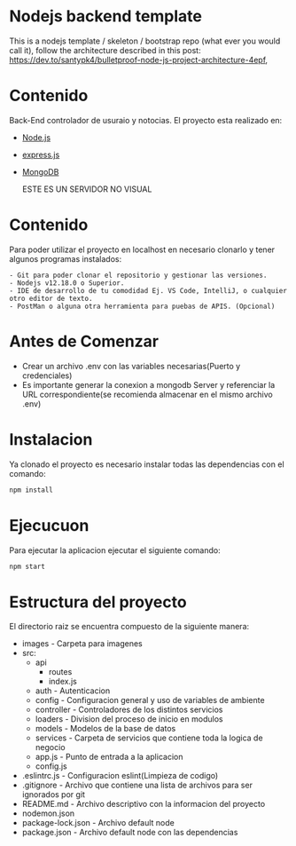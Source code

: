 # Nodejs backend template
This is a nodejs template / skeleton / bootstrap repo (what ever you would call it), follow the architecture described in this post: https://dev.to/santypk4/bulletproof-node-js-project-architecture-4epf,
# Contenido
Back-End controlador de usuraio y notocias. El proyecto esta realizado en:

- [Node.js](https://nodejs.org/es/)
- [express.js](https://expressjs.com/es/)
- [MongoDB](https://www.mongodb.com/es)

  ESTE ES UN SERVIDOR NO VISUAL
  
# Contenido
  Para poder utilizar el proyecto en localhost en necesario clonarlo y tener algunos programas instalados:
  
    - Git para poder clonar el repositorio y gestionar las versiones.
    - Nodejs v12.18.0 o Superior.
    - IDE de desarrollo de tu comodidad Ej. VS Code, IntelliJ, o cualquier otro editor de texto.
    - PostMan o alguna otra herramienta para puebas de APIS. (Opcional)
    

# Antes de Comenzar
 - Crear un archivo .env con las variables necesarias(Puerto y credenciales)
 - Es importante generar la conexion a mongodb Server y referenciar la URL correspondiente(se recomienda almacenar en el mismo archivo .env)
 
 # Instalacion

 Ya clonado el proyecto es necesario instalar todas las dependencias con el comando:

```bash
npm install
```

 # Ejecucuon

 Para ejecutar la aplicacion ejecutar el siguiente comando:

```bash
npm start
```

 # Estructura del proyecto
 El directorio raiz se encuentra compuesto de la siguiente manera:
  * images - Carpeta para imagenes
  * src:
    * api
      * routes
      * index.js
    * auth - Autenticacion
    * config - Configuracion general y uso de variables de ambiente
    * controller - Controladores de los distintos servicios
    * loaders - Division del proceso de inicio en modulos
    * models - Modelos de la base de datos
    * services - Carpeta de servicios que contiene toda la logica de negocio   
    * app.js - Punto de entrada a la aplicacion
    * config.js
  * .eslintrc.js - Configuracion eslint(Limpieza de codigo)
  * .gitignore - Archivo que contiene una lista de archivos para ser ignorados por git
  * README.md - Archivo descriptivo con la informacion del proyecto
  * nodemon.json 
  * package-lock.json - Archivo default node
  * package.json - Archivo default node con las dependencias
